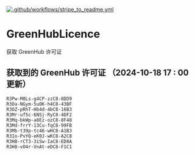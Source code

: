 [![.github/workflows/stripe_to_readme.yml](https://github.com/zjx-kimi/GreenHubLicence/actions/workflows/stripe_to_readme.yml/badge.svg)](https://github.com/zjx-kimi/GreenHubLicence/actions/workflows/stripe_to_readme.yml)
# GreenHubLicence
获取 GreenHub 许可证
## 获取到的 GreenHub 许可证 （2024-10-18 17 : 00 更新）
```
R3Pw-M0Ls-g4CP-zzC8-8DD9
R3Oa-NGym-5uOK-h4C8-43BF
R3OZ-pRhT-Hb4d-4bC8-16B3
R3Mr-uf5c-6NSj-RyC8-4DF2
R3Mq-bkWp-a8Ez-ozC8-8F48
R3Md-frrY-13Cu-fqC8-99FB
R3Mb-t39p-tc46-wHC8-A1B3
R3Io-PvYQ-eK0J-wKC8-A2C8
R3HB-rCT3-3iSw-IaC8-ED8A
R3H8-vO4r-VnAt-eDC8-F1C1
```
